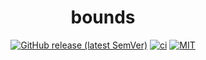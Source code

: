 <div align="center">

# bounds

[![GitHub release (latest SemVer)](https://img.shields.io/github/v/release/tbidne/bounds?include_prereleases&sort=semver)](https://github.com/tbidne/bounds/releases/)
[![ci](http://img.shields.io/github/actions/workflow/status/tbidne/bounds/ci.yaml?branch=main)](https://github.com/tbidne/bounds/actions/workflows/ci.yaml)
[![MIT](https://img.shields.io/github/license/tbidne/bounds?color=blue)](https://opensource.org/licenses/MIT)

</div>
